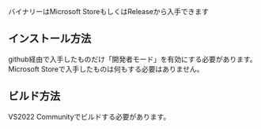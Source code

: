 バイナリーはMicrosoft StoreもしくはReleaseから入手できます

## インストール方法

github経由で入手したものだけ「開発者モード」を有効にする必要があります。
Microsoft Storeで入手したものは何もする必要はありません。

## ビルド方法

VS2022 Communityでビルドする必要があります。
